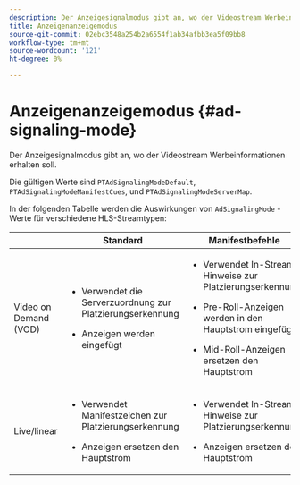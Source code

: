 ```yaml
---
description: Der Anzeigesignalmodus gibt an, wo der Videostream Werbeinformationen erhalten soll.
title: Anzeigenanzeigemodus
source-git-commit: 02ebc3548a254b2a6554f1ab34afbb3ea5f09bb8
workflow-type: tm+mt
source-wordcount: '121'
ht-degree: 0%

---
```


# Anzeigenanzeigemodus {#ad-signaling-mode}

Der Anzeigesignalmodus gibt an, wo der Videostream Werbeinformationen erhalten soll.

Die gültigen Werte sind `PTAdSignalingModeDefault`, `PTAdSignalingModeManifestCues`, und `PTAdSignalingModeServerMap`.

In der folgenden Tabelle werden die Auswirkungen von `AdSignalingMode` -Werte für verschiedene HLS-Streamtypen:

<table frame="all" colsep="1" rowsep="1" id="table_AdSignalingMode"> 
 <thead> 
  <tr rowsep="1"> 
   <th colname="1" class="entry"> </th> 
   <th colname="2" class="entry"><b>Standard</b></th> 
   <th colname="3" class="entry"><b>Manifestbefehle</b></th> 
   <th colname="4" class="entry"><b>Ad Server Map</b></th> 
  </tr> 
 </thead>
 <tbody> 
  <tr rowsep="1"> 
   <td colname="1"> Video on Demand (VOD) </td> 
   <td colname="2"> 
    <ul id="ul_E79DA79107364D0D8B46A1859CA75B5C"> 
     <li id="li_B259ED87743F463095071F58DC840E39"> <p>Verwendet die Serverzuordnung zur Platzierungserkennung </p> </li> 
     <li id="li_8957E4151466467BA6C954E5010E34EA"> <p>Anzeigen werden eingefügt </p> </li> 
    </ul> </td> 
   <td colname="3"> 
    <ul id="ul_D462C76717D94DE09915BDF6E9B3FB68"> 
     <li id="li_FB46108F4AD9457D99D2618ABEF7DBD1"> <p>Verwendet In-Stream-Hinweise zur Platzierungserkennung </p> </li> 
     <li id="li_C3F7FBB98F524CEF97D17318C292E9EA"> <p>Pre-Roll-Anzeigen werden in den Hauptstrom eingefügt </p> </li> 
     <li id="li_A56E1545F84840DFA6D065DA60E98C31"> <p>Mid-Roll-Anzeigen ersetzen den Hauptstrom </p> </li> 
    </ul> </td> 
   <td colname="4"> 
    <ul id="ul_F10192B1B6F745CBB0D4C1A6D52A57B4"> 
     <li id="li_2ADACF71FA5F4A08A00A3399F5593420"> <p>Verwendet die Serverzuordnung zur Platzierungserkennung </p> </li> 
     <li id="li_1201085B9C554A4BBD471E7EB2E363AC"> <p>Anzeigen werden eingefügt </p> </li> 
    </ul> </td> 
  </tr> 
  <tr rowsep="0"> 
   <td colname="1"> Live/linear </td> 
   <td colname="2"> 
    <ul id="ul_82AAC9EE056F49E999F809536A96C2F8"> 
     <li id="li_73BAD2BAA95F4592808B77F8DA436237"> <p>Verwendet Manifestzeichen zur Platzierungserkennung </p> </li> 
     <li id="li_A97B6F61078D4149A984B2412021E103"> <p>Anzeigen ersetzen den Hauptstrom </p> </li> 
    </ul> </td> 
   <td colname="3"> 
    <ul id="ul_CAED2D4F46334D76AE025482881BF843"> 
     <li id="li_A8023845A037482DBFDEF7EF247FECFD"> <p>Verwendet In-Stream-Hinweise zur Platzierungserkennung </p> </li> 
     <li id="li_62A3CDAD249344EB89043B2AE0F4D7FF"> <p>Anzeigen ersetzen den Hauptstrom </p> </li> 
    </ul> </td> 
   <td colname="4"> Nicht unterstützt </td> 
  </tr> 
 </tbody> 
</table>
